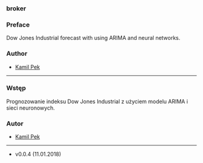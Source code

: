 ### broker

### Preface
Dow Jones Industrial forecast with using ARIMA and neural networks.

### Author
* [Kamil Pek](https://github.com/kamilpek)

---

### Wstęp
Prognozowanie indeksu Dow Jones Industrial z użyciem modelu ARIMA i sieci neuronowych.

### Autor
* [Kamil Pek](https://github.com/kamilpek)

---

* v0.0.4 (11.01.2018)
